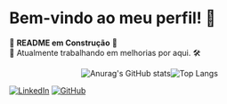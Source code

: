 # Bem-vindo ao meu perfil! 👋

🚧 **README em Construção** 🚧  
🔧 Atualmente trabalhando em melhorias por aqui. 🛠️


<div style="display: flex; justify-content: center; align-items: center;">
  <img src="https://github-readme-stats.vercel.app/api?username=lucastoledo95&show_icons=true&theme=radical" alt="Anurag's GitHub stats" />
  <img src="https://github-readme-stats.vercel.app/api/top-langs/?username=lucastoledo95" alt="Top Langs" />
</div>

[![LinkedIn](https://img.shields.io/badge/-LinkedIn-blue?style=flat-square&logo=Linkedin&logoColor=white&link=https://www.linkedin.com/in/lucas-morreto)](https://www.linkedin.com/in/lucas-morreto)
[![GitHub](https://img.shields.io/badge/-GitHub-000?style=flat-square&logo=github&logoColor=white&link=https://github.com/lucastoledo95)](https://github.com/lucastoledo95)
